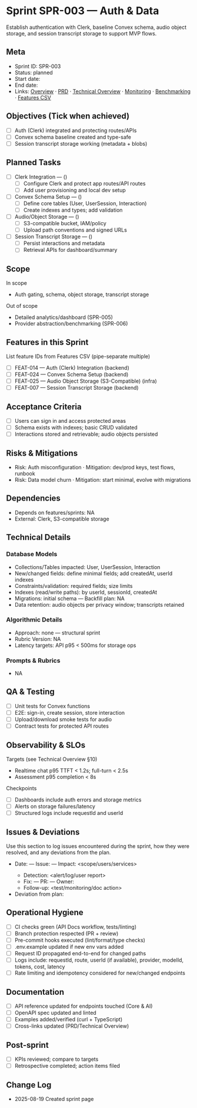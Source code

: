 # Sprint SPR-003 — Auth & Data

Establish authentication with Clerk, baseline Convex schema, audio object storage, and session transcript storage to support MVP flows.

## Meta
- Sprint ID: SPR-003
- Status: planned
- Start date: <YYYY-MM-DD>
- End date: <YYYY-MM-DD>
- Links: [Overview](./overview.md) · [PRD](../../planning/prd.md) · [Technical Overview](../../planning/technical-overview.md) · [Monitoring](../../ops/monitoring.md) · [Benchmarking](../../ops/benchmarking.md) · [Features CSV](../features.csv)

## Objectives (Tick when achieved)
- [ ] Auth (Clerk) integrated and protecting routes/APIs
- [ ] Convex schema baseline created and type-safe
- [ ] Session transcript storage working (metadata + blobs)

## Planned Tasks
- [ ] Clerk Integration — <owner> (<estimate>)
   - [ ] Configure Clerk and protect app routes/API routes
   - [ ] Add user provisioning and local dev setup
- [ ] Convex Schema Setup — <owner> (<estimate>)
   - [ ] Define core tables (User, UserSession, Interaction)
   - [ ] Create indexes and types; add validation
- [ ] Audio/Object Storage — <owner> (<estimate>)
   - [ ] S3-compatible bucket, IAM/policy
   - [ ] Upload path conventions and signed URLs
- [ ] Session Transcript Storage — <owner> (<estimate>)
   - [ ] Persist interactions and metadata
   - [ ] Retrieval APIs for dashboard/summary

## Scope
In scope
- Auth gating, schema, object storage, transcript storage

Out of scope
- Detailed analytics/dashboard (SPR-005)
- Provider abstraction/benchmarking (SPR-006)

## Features in this Sprint
List feature IDs from Features CSV (pipe-separate multiple)
- [ ] FEAT-014 — Auth (Clerk) Integration (backend)
- [ ] FEAT-024 — Convex Schema Setup (backend)
- [ ] FEAT-025 — Audio Object Storage (S3-Compatible) (infra)
- [ ] FEAT-007 — Session Transcript Storage (backend)

## Acceptance Criteria
- [ ] Users can sign in and access protected areas
- [ ] Schema exists with indexes; basic CRUD validated
- [ ] Interactions stored and retrievable; audio objects persisted

## Risks & Mitigations
- Risk: Auth misconfiguration · Mitigation: dev/prod keys, test flows, runbook
- Risk: Data model churn · Mitigation: start minimal, evolve with migrations

## Dependencies
- Depends on features/sprints: NA
- External: Clerk, S3-compatible storage

## Technical Details
### Database Models
- Collections/Tables impacted: User, UserSession, Interaction
- New/changed fields: define minimal fields; add createdAt, userId indexes
- Constraints/validation: required fields; size limits
- Indexes (read/write paths): by userId, sessionId, createdAt
- Migrations: initial schema — Backfill plan: NA
- Data retention: audio objects per privacy window; transcripts retained

### Algorithmic Details
- Approach: none — structural sprint
- Rubric Version: NA
- Latency targets: API p95 < 500ms for storage ops

### Prompts & Rubrics
- NA

## QA & Testing
- [ ] Unit tests for Convex functions
- [ ] E2E: sign-in, create session, store interaction
- [ ] Upload/download smoke tests for audio
- [ ] Contract tests for protected API routes

## Observability & SLOs
Targets (see Technical Overview §10)
- Realtime chat p95 TTFT < 1.2s; full-turn < 2.5s
- Assessment p95 completion < 8s

Checkpoints
- [ ] Dashboards include auth errors and storage metrics
- [ ] Alerts on storage failures/latency
- [ ] Structured logs include requestId and userId

## Issues & Deviations
Use this section to log issues encountered during the sprint, how they were resolved, and any deviations from the plan.

- Date: <YYYY-MM-DD> — Issue: <short summary> — Impact: <scope/users/services>
  - Detection: <alert/log/user report>
  - Fix: <what changed> — PR: <link> — Owner: <name>
  - Follow-up: <test/monitoring/doc action>
- Deviation from plan: <what changed and why>

## Operational Hygiene
- [ ] CI checks green (API Docs workflow, tests/linting)
- [ ] Branch protection respected (PR + review)
- [ ] Pre-commit hooks executed (lint/format/type checks)
- [ ] .env.example updated if new env vars added
- [ ] Request ID propagated end-to-end for changed paths
- [ ] Logs include: requestId, route, userId (if available), provider, modelId, tokens, cost, latency
- [ ] Rate limiting and idempotency considered for new/changed endpoints

## Documentation
- [ ] API reference updated for endpoints touched (Core & AI)
- [ ] OpenAPI spec updated and linted
- [ ] Examples added/verified (curl + TypeScript)
- [ ] Cross-links updated (PRD/Technical Overview)

## Post-sprint
- [ ] KPIs reviewed; compare to targets
- [ ] Retrospective completed; action items filed

## Change Log
- 2025-08-19 Created sprint page
